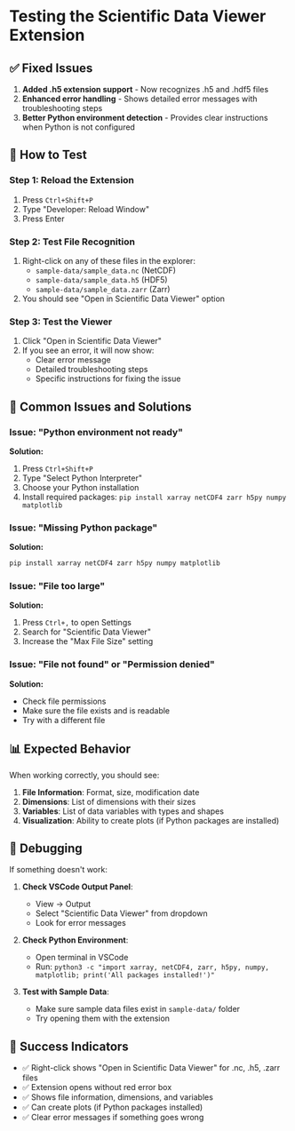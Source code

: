 # Testing the Scientific Data Viewer Extension

## ✅ Fixed Issues

1. **Added .h5 extension support** - Now recognizes .h5 and .hdf5 files
2. **Enhanced error handling** - Shows detailed error messages with troubleshooting steps
3. **Better Python environment detection** - Provides clear instructions when Python is not configured

## 🧪 How to Test

### Step 1: Reload the Extension
1. Press `Ctrl+Shift+P`
2. Type "Developer: Reload Window"
3. Press Enter

### Step 2: Test File Recognition
1. Right-click on any of these files in the explorer:
   - `sample-data/sample_data.nc` (NetCDF)
   - `sample-data/sample_data.h5` (HDF5)
   - `sample-data/sample_data.zarr` (Zarr)
2. You should see "Open in Scientific Data Viewer" option

### Step 3: Test the Viewer
1. Click "Open in Scientific Data Viewer"
2. If you see an error, it will now show:
   - Clear error message
   - Detailed troubleshooting steps
   - Specific instructions for fixing the issue

## 🔧 Common Issues and Solutions

### Issue: "Python environment not ready"
**Solution:**
1. Press `Ctrl+Shift+P`
2. Type "Select Python Interpreter"
3. Choose your Python installation
4. Install required packages: `pip install xarray netCDF4 zarr h5py numpy matplotlib`

### Issue: "Missing Python package"
**Solution:**
```bash
pip install xarray netCDF4 zarr h5py numpy matplotlib
```

### Issue: "File too large"
**Solution:**
1. Press `Ctrl+,` to open Settings
2. Search for "Scientific Data Viewer"
3. Increase the "Max File Size" setting

### Issue: "File not found" or "Permission denied"
**Solution:**
- Check file permissions
- Make sure the file exists and is readable
- Try with a different file

## 📊 Expected Behavior

When working correctly, you should see:
1. **File Information**: Format, size, modification date
2. **Dimensions**: List of dimensions with their sizes
3. **Variables**: List of data variables with types and shapes
4. **Visualization**: Ability to create plots (if Python packages are installed)

## 🐛 Debugging

If something doesn't work:
1. **Check VSCode Output Panel**:
   - View → Output
   - Select "Scientific Data Viewer" from dropdown
   - Look for error messages

2. **Check Python Environment**:
   - Open terminal in VSCode
   - Run: `python3 -c "import xarray, netCDF4, zarr, h5py, numpy, matplotlib; print('All packages installed!')"`

3. **Test with Sample Data**:
   - Make sure sample data files exist in `sample-data/` folder
   - Try opening them with the extension

## 🎯 Success Indicators

- ✅ Right-click shows "Open in Scientific Data Viewer" for .nc, .h5, .zarr files
- ✅ Extension opens without red error box
- ✅ Shows file information, dimensions, and variables
- ✅ Can create plots (if Python packages installed)
- ✅ Clear error messages if something goes wrong


